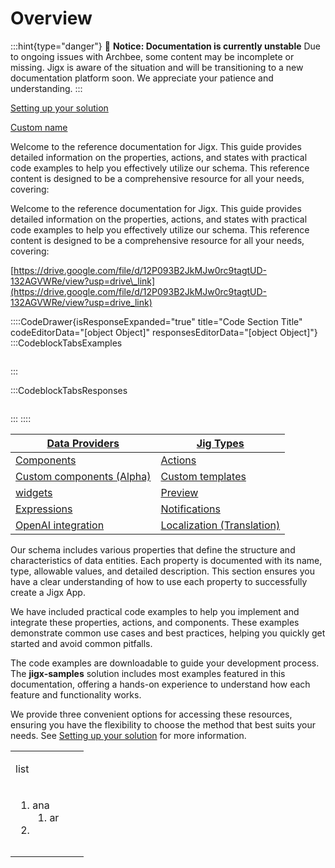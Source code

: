 # Overview

:::hint{type="danger"}
🚧 **Notice: Documentation is currently unstable**
&#x20;Due to ongoing issues with Archbee, some content may be incomplete or missing. Jigx is aware of the situation and will be transitioning to a new documentation platform soon. We appreciate your patience and understanding.
:::

[Setting up your solution](<./Overview/Setting up your solution.md>)&#x20;

[Custom name](<./Overview/Setting up your solution.md>)&#x20;

Welcome to the reference documentation for Jigx. This guide provides detailed information on the properties, actions, and states with practical code examples to help you effectively utilize our schema. This reference content is designed to be a comprehensive resource for all your needs, covering:

Welcome to the reference documentation for Jigx. This guide provides detailed information on the properties, actions, and states with practical code examples to help you effectively utilize our schema. This reference content is designed to be a comprehensive resource for all your needs, covering:

[https://drive.google.com/file/d/12P093B2JkMJw0rc9tagtUD-132AGVWRe/view?usp=drive\_link](https://drive.google.com/file/d/12P093B2JkMJw0rc9tagtUD-132AGVWRe/view?usp=drive_link)

::::CodeDrawer{isResponseExpanded="true" title="Code Section Title" codeEditorData="[object Object]" responsesEditorData="[object Object]"}
:::CodeblockTabsExamples
```text
```
:::

:::CodeblockTabsResponses
```text
```
:::
::::

| [Data Providers](Data%20Providers.md)                         | [Jig Types](Jig%20Types.md)                                              |
| ------------------------------------------------------------- | ------------------------------------------------------------------------ |
| [Components](Components.md)                                   | [Actions](Actions.md)                                                    |
| [Custom components (Alpha)](Custom%20components%20_Alpha_.md) | [Custom templates](Custom%20components%20_Alpha_/Templates%20_Alpha_.md) |
| [widgets](Widgets.md)                                         | [Preview](Preview.md)                                                    |
| [Expressions](Expressions.md)                                 | [Notifications](Notifications.md)                                        |
| [OpenAI integration](OpenAI%20integration.md)                 | [Localization (Translation)](Localization%20_Translation_.md)            |

Our schema includes various properties that define the structure and characteristics of data entities. Each property is documented with its name, type, allowable values, and detailed description. This section ensures you have a clear understanding of how to use each property to successfully create a Jigx App.

We have included practical code examples to help you implement and integrate these properties, actions, and components. These examples demonstrate common use cases and best practices, helping you quickly get started and avoid common pitfalls.

The code examples are downloadable to guide your development process. The **jigx-samples** solution includes most examples featured in this documentation, offering a hands-on experience to understand how each feature and functionality works.

We provide three convenient options for accessing these resources, ensuring you have the flexibility to choose the method that best suits your needs. See [Setting up your solution](Overview/Setting%20up%20your%20solution.md) for more information.

<table isTableHeaderOn="true" selectedColumns="" selectedRows="">
  <tr>
    <td>
      <p>list</p>
    </td>
    <td>
    </td>
    <td>
    </td>
  </tr>
  <tr>
    <td>
      <ol>
      <li>ana
      <ol>
      <li>ar</li>
      </ol>
      </li>
      <li></li>
      </ol>
    </td>
    <td>
    </td>
    <td>
    </td>
  </tr>
  <tr>
    <td>
    </td>
    <td>
    </td>
    <td>
    </td>
  </tr>
  <tr>
    <td>
    </td>
    <td>
    </td>
    <td>
    </td>
  </tr>
</table>

